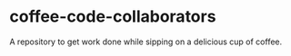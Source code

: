# coffee-code-collaborators
A repository to get work done while sipping on a delicious cup of coffee.
